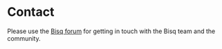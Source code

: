 
# Contact

Please use the [Bisq forum](https://forum.bitsquare.io/) for getting in touch with the Bisq team and the community.
